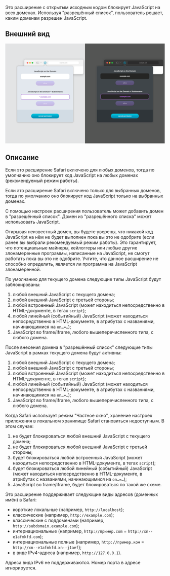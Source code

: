 
Это расширение с открытым исходным кодом блокирует JavaScript на всех доменах. Используя "разрешённый список", пользователь решает, каким доменам разрешен JavaScript.


## Внешний вид

![основное всплывающее окно](https://raw.githubusercontent.com/maxrys/js-blocker/refs/heads/main/screens/screen-1.png "основное всплывающее окно")


## Описание

Если это расширение Safari включено для любых доменов, тогда по умолчанию оно блокирует код JavaScript на любых доменах (рекомендуемый режим работы).

Если это расширение Safari включено только для выбранных доменов, тогда по умолчанию оно блокирует код JavaScript только на выбранных доменах.

С помощью настроек расширения пользователь может добавить домен в "разрешённый список". Домен из "разрешённого списка" может использовать JavaScript.

Открывая неизвестный домен, вы будете уверены, что никакой код JavaScript на нём не будет выполнен пока вы это не одобрите (если ранее вы выбрали рекомендуемый режим работы). Это гарантирует, что потенциальные майнеры, кейлоггеры или любые другие злонамеренные программы, написанные на JavaScript, не смогут работать пока вы это не одобрите. Учтите, что данное расширение не способно определить, является ли программа на JavaScript злонамеренной.

По умолчанию для текущего домена следующие типы JavaScript будут заблокированы:
1) любой внешний JavaScript с текущего домена;
2) любой внешний JavaScript с третьей стороны;
3) любой встроенный JavaScript (может находиться непосредственно в HTML-документе, в тегах `script`);
4) любой линейный (событийный) JavaScript (может находиться непосредственно в HTML-документе, в атрибутах с названиями, начинающимися на `on…=…`);
5) JavaScript во frame/iframe, любого вышеперечисленного типа, с любого домена.

После внесения домена в "разрешённый список" следующие типы JavaScript в рамках текущего домена будут активны:
1) любой внешний JavaScript с текущего домена;
2) любой внешний JavaScript с третьей стороны;
3) любой встроенный JavaScript (может находиться непосредственно в HTML-документе, в тегах `script`);
4) любой линейный (событийный) JavaScript (может находиться непосредственно в HTML-документе, в атрибутах с названиями, начинающимися на `on…=…`);
5) JavaScript во frame/iframe, любого вышеперечисленного типа, с любого домена.

Когда Safari использует режим "Частное окно", хранение настроек приложения в локальном хранилище Safari становиться недоступным. В этом случае:
1) не будет блокироваться любой внешний JavaScript с текущего домена;
2) не будет блокироваться любой внешний JavaScript с третьей стороны;
3) будет блокироваться любой встроенный JavaScript (может находиться непосредственно в HTML-документе, в тегах `script`);
4) будет блокироваться любой линейный (событийный) JavaScript (может находиться непосредственно в HTML-документе, в атрибутах с названиями, начинающимися на `on…=…`);
5) JavaScript во frame/iframe, будет блокироваться по такой же схеме.

Это расширение поддерживает следующие виды адресов (доменных имён) в Safari:
- короткие локальные (например, `http://localhost`);
- классические (например, `http://example.com`);
- классические с поддоменами (например, `http://subdomain.example.com`);
- интернациональные (например, `http://пример.com` = `http://xn--e1afmkfd.com`);
- интернациональные полные (например, `http://пример.ком` = `http://xn--e1afmkfd.xn--j1aef`);
- в виде IPv4-адреса (например, `http://127.0.0.1`).

Адреса вида IPv6 не поддерживаются.
Номер порта в адресе игнорируется.
